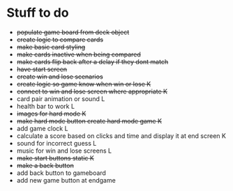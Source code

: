 # Stuff to do
* <del>populate game board from deck object</del>
* <del>create logic to compare cards</del>
* <del>make basic card styling</del>
* <del>make cards inactive when being compared</del>
* <del>make cards flip back after a delay if they dont match</del>
* <del>have start screen</del>
* <del>create win and lose scenarios</del>
* <del>create logic so game know when win or lose K</del>
* <del>connect to win and lose screen where appropriate K</del>
* card pair animation or sound L
* health bar to work L
* <del>images for hard mode K</del>
* <del>make hard mode button create hard mode game K</del>
* add game clock L
* calculate a score based on clicks and time and display it at end screen K
* sound for incorrect guess L
* music for win and lose screens L
* <del>make start buttons static K</del>
* <del>make a back button</del>
* add back button to gameboard
* add new game button at endgame
